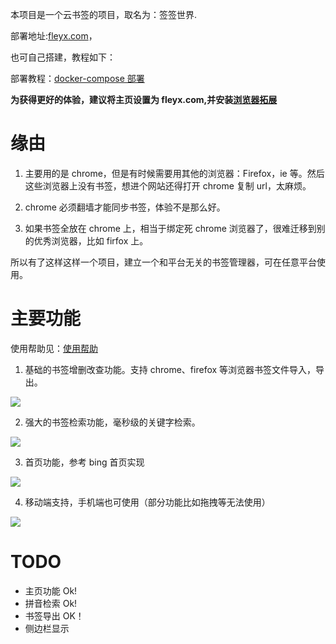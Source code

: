 本项目是一个云书签的项目，取名为：签签世界.

部署地址:[fleyx.com](https://fleyx.com)，

也可自己搭建，教程如下：

部署教程：[docker-compose 部署](https://github.com/FleyX/bookmark/blob/master/DEPLOY.md)

**为获得更好的体验，建议将主页设置为 fleyx.com,并安装[浏览器拓展](https://github.com/FleyX/bookmark/blob/master/HELP.md#%E5%AE%89%E8%A3%85%E6%8F%92%E4%BB%B6)**

# 缘由

1. 主要用的是 chrome，但是有时候需要用其他的浏览器：Firefox，ie 等。然后这些浏览器上没有书签，想进个网站还得打开 chrome 复制 url，太麻烦。

2. chrome 必须翻墙才能同步书签，体验不是那么好。

3. 如果书签全放在 chrome 上，相当于绑定死 chrome 浏览器了，很难迁移到别的优秀浏览器，比如 firfox 上。

所以有了这样这样一个项目，建立一个和平台无关的书签管理器，可在任意平台使用。

# 主要功能

使用帮助见：[使用帮助](https://github.com/FleyX/bookmark/blob/master/HELP.md)

1. 基础的书签增删改查功能。支持 chrome、firefox 等浏览器书签文件导入，导出。

![](https://qiniupic.fleyx.com/blog/20220329214126.png?imageView2/2/w/1920)

2. 强大的书签检索功能，毫秒级的关键字检索。

![](https://qiniupic.fleyx.com/blog/20220329214210.png?imageView2/2/w/1920)

3. 首页功能，参考 bing 首页实现

![](https://qiniupic.fleyx.com/blog/20220329214236.png?imageView2/2/w/1920)

4. 移动端支持，手机端也可使用（部分功能比如拖拽等无法使用）

![](https://qiniupic.fleyx.com/blog/20220329214312.png?imageView2/2/w/1920)

# TODO

- 主页功能 Ok!
- 拼音检索 Ok!
- 书签导出 OK！
- 侧边栏显示
